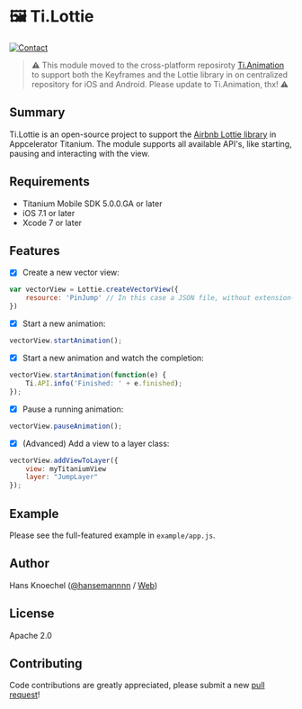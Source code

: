 # 🖼 Ti.Lottie

[![Contact](http://hans-knoechel.de/shields/shield-twitter.svg)](http://twitter.com/hansemannnn)

> ⚠️ This module moved to the cross-platform reposiroty [Ti.Animation](https://github.com/m1ga/ti.animation) to support both the Keyframes and the Lottie library in on centralized repository for iOS and Android. Please update to Ti.Animation, thx! ⚠️

Summary
---------------
Ti.Lottie is an open-source project to support the [Airbnb Lottie library](https://github.com/airbnb/lottie-ios) in Appcelerator Titanium. 
The module supports all available API's, like starting, pausing and interacting with the view.

Requirements
---------------
- Titanium Mobile SDK 5.0.0.GA or later
- iOS 7.1 or later
- Xcode 7 or later

Features
---------------
- [x] Create a new vector view:
```js
var vectorView = Lottie.createVectorView({
    resource: 'PinJump' // In this case a JSON file, without extension-suffix
})
```

- [x] Start a new animation:
```js
vectorView.startAnimation();
```

- [x] Start a new animation and watch the completion:
```js
vectorView.startAnimation(function(e) {
    Ti.API.info('Finished: ' + e.finished);
});
```

- [x] Pause a running animation:
```js
vectorView.pauseAnimation();
```

- [x] (Advanced) Add a view to a layer class:
```js
vectorView.addViewToLayer({
    view: myTitaniumView
    layer: "JumpLayer"
});
```

Example
---------------
Please see the full-featured example in `example/app.js`.

Author
---------------
Hans Knoechel ([@hansemannnn](https://twitter.com/hansemannnn) / [Web](http://hans-knoechel.de))

License
---------------
Apache 2.0

Contributing
---------------
Code contributions are greatly appreciated, please submit a new [pull request](https://github.com/hansemannn/ti.lottie/pull/new/master)!
